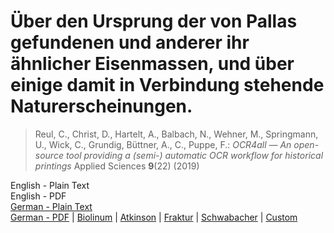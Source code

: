 # Über den Ursprung der von Pallas gefundenen und anderer ihr ähnlicher Eisenmassen, und über einige damit in Verbindung stehende Naturerscheinungen.

> Reul, C., Christ, D., Hartelt, A., Balbach, N., Wehner, M., Springmann, U., Wick, C., Grundig, Büttner, A., C., Puppe, F.: *OCR4all — An open-source tool providing a (semi-) automatic OCR workflow for historical printings* Applied Sciences **9**(22) (2019)

English - Plain Text  
English - PDF  
[German - Plain Text](full-text-german.md)  
[German - PDF](https://cdn.solaranamnesis.com/Chladni/chladni_pallas_eisenmassen_1794_german.pdf) | [Biolinum](https://cdn.solaranamnesis.com/Chladni/chladni_pallas_eisenmassen_1794_german_biolinum.pdf) | [Atkinson](https://cdn.solaranamnesis.com/Chladni/chladni_pallas_eisenmassen_1794_german_atkinson.pdf) | [Fraktur](https://cdn.solaranamnesis.com/Chladni/chladni_pallas_eisenmassen_1794_german_frak.pdf) | [Schwabacher](https://cdn.solaranamnesis.com/Chladni/chladni_pallas_eisenmassen_1794_german_swab.pdf) | [Custom](https://cdn.solaranamnesis.com/Chladni/chladni_pallas_eisenmassen_1794_german_custom.pdf)  
